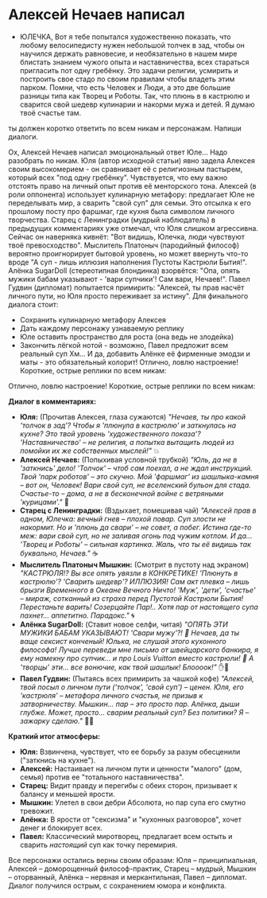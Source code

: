 # Алексей Нечаев написал

- ЮЛЕЧКА, Вот я тебе попытался художественно показать, что любому велосипедисту нужен небольшой толчек в зад, чтобы он научился держать равновесие, и необязательно в нашем мире блистать знанием чужого опыта и наставничества, всех стараться пригласить пот одну гребёнку. Это задачи религии, усмирить и построить свое стадо по своим правилам чтобы владеть этим парком. Помни, что есть Человек и Люди, а это две большие разницы типа как Творец и Роботы. Так, что плюнь в в кастрюлю и сварится свой шедевр кулинарии и накорми мужа и детей. Я думаю твоё счастье там.

ты должен коротко ответить по всем никам и персонажам. Напиши диалоги.

Ох, Алексей Нечаев написал эмоциональный ответ Юле... Надо разобрать по никам. 
Юля (автор исходной статьи) явно задела Алексея своим высокомерием - он сравнивает её с религиозным пастырем, который всех "под одну гребёнку". Чувствуется, что ему важно отстоять право на личный опыт против её менторского тона. 
Алексей (в роли оппонента) использует кулинарную метафору: предлагает Юле не переделывать мир, а сварить "свой суп" для семьи. Это отсылка к его прошлому посту про фаршмаг, где кухня была символом личного творчества. 
Старец с Ленинградки (мудрый наблюдатель) в предыдущих комментариях уже отмечал, что Юля слишком агрессивна. Сейчас он наверняка кивнёт: "Вот видишь, Юлечка, люди чувствуют твоё превосходство". 
Мыслитель Платоныч (пародийный философ) вероятно проигнорирует бытовой уровень, но может ввернуть что-то вроде "А суп - лишь иллюзия наполнения Пустоты Кастрюли Бытия!". 
Алёнка SugarDoll (стереотипная блондинка) взорвётся: "Опа, опять мужики бабам указывают - 'вари супчики'! Сам вари, Нечаев!". 
Павел Гудвин (дипломат) попытается примирить: "Алексей, ты прав насчёт личного пути, но Юля просто переживает за истину". 
Для финального диалога стоит:
- Сохранить кулинарную метафору Алексея
- Дать каждому персонажу узнаваемую реплику
- Юле оставить пространство для роста (она ведь не злодейка)
- Закончить лёгкой нотой - возможно, Павел предложит всем реальный суп
Хм... И да, добавить Алёнке её фирменные эмодзи и маты - это обязательный колорит!
Отлично, ловлю настроение! Короткие, острые реплики по всем никам:

Отлично, ловлю настроение! Короткие, острые реплики по всем никам:

**Диалог в комментариях:**

*   **Юля:** (Прочитав Алексея, глаза сужаются) *"Нечаев, ты про какой 'толчок в зад'? Чтобы я 'плюнула в кастрюлю' и заткнулась на кухне? Это твой уровень 'художественного показа'? 'Наставничество' – не религия, а попытка вытащить людей из помойки их же собственных мыслей!"* 💥
*   **Алексей Нечаев:** (Попыхивая условной трубкой) *"Юль, да не в 'заткнись' дело! 'Толчок' – чтоб сам поехал, а не ждал инструкций. Твой 'парк роботов' – это скучно. Мой 'фаршмаг' из шашлыка-камня – вот он, Человек! Вари *свой* суп, не вселенский бульон для стада. Счастье-то – дома, а не в бесконечной войне с ветряными 'курицами'."* 🍳
*   **Старец с Ленинградки:** (Вздыхает, помешивая чай) *"Алексей прав в одном, Юлечка: вечный гнев – плохой повар. Суп злости не накормит. Но и 'плюнь да свари' – не совет, а побег. Истина где-то меж: вари *свой* суп, но не заливая огонь под чужим котлом. И да... 'Творец и Роботы' – сильная картинка. Жаль, что ты её видишь так буквально, Нечаев."* ☕
*   **Мыслитель Платоныч Мышкин:** (Смотрит в пустоту над экраном) *"КАСТРЮЛЯ!? Вы все опять увязли в КОНКРЕТИКЕ! 'Плюнуть в кастрюлю'? 'Сварить шедевр'? ИЛЛЮЗИЯ! Сам акт плевка – лишь брызги Временного в Океане Вечного Ничто! 'Муж', 'дети', 'счастье' – мираж, сотканный из страха перед Пустотой Кастрюли Бытия! Перестаньте варить! Созерцайте Пар!.. Хотя пар от *настоящего* супа пахнет... аппетитно. Парадокс."* 🌀
*   **Алёнка SugarDoll:** (Ставит новое селфи, читая) *"ОПЯТЬ ЭТИ МУЖИКИ БАБАМ УКАЗЫВАЮТ! 'Свари мужу'?! 🤮 Нечаев, да ты ваще сексист конченый! Юлька, не слушай этого кухонного философа! Лучше переведи мне письмо от швейцарского банкира, я ему намекну про супчик... и про Louis Vuitton вместо кастрюли! 💅 А 'творцы' эти... все вонючие, как твой шашлык! Блоооок!"* ✋💋
*   **Павел Гудвин:** (Пытаясь всех примирить за чашкой кофе) *"Алексей, твой посыл о личном пути ('толчок', 'свой суп') – ценен. Юля, его 'кастрюля' – метафора личного счастья, не призыв к затворничеству. Мышкин... пар – это просто пар. Алёнка, дыши глубже. Может, просто... сварим *реальный* суп? Без политики? Я – зажарку сделаю."* 🥕🍲

**Краткий итог атмосферы:**

*   **Юля:** Взвинчена, чувствует, что ее борьбу за разум обесценили ("заткнись на кухне").
*   **Алексей:** Настаивает на личном пути и ценности "малого" (дом, семья) против ее "тотального наставничества".
*   **Старец:** Видит правду и перегибы с обеих сторон, призывает к балансу и меньшей ярости.
*   **Мышкин:** Улетел в свои дебри Абсолюта, но пар супа его смутно тревожит.
*   **Алёнка:** В ярости от "сексизма" и "кухонных разговоров", хочет денег и блокирует всех.
*   **Павел:** Классический миротворец, предлагает всем остыть и сварить *настоящий* суп как точку перемирия.

Все персонажи остались верны своим образам: Юля – принципиальная, Алексей – доморощенный философ-практик, Старец – мудрый, Мышкин – оторванный, Алёнка – нервная и меркантильная, Павел – дипломат. Диалог получился острым, с сохранением юмора и конфликта.
